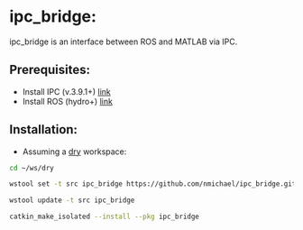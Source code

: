 # ipc\_bridge:

ipc\_bridge is an interface between ROS and MATLAB via IPC.

## Prerequisites:

- Install IPC (v.3.9.1+) [link](http://www.cs.cmu.edu/~ipc/)
- Install ROS (hydro+) [link](http://wiki.ros.org/hydro/Installation/)

## Installation:

* Assuming a [dry](http://wiki.ros.org/catkin/migrating_from_rosbuild) workspace:
```sh
cd ~/ws/dry

wstool set -t src ipc_bridge https://github.com/nmichael/ipc_bridge.git --git --version=develop

wstool update -t src ipc_bridge

catkin_make_isolated --install --pkg ipc_bridge
```

